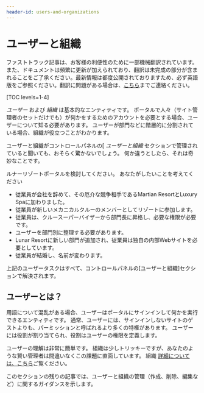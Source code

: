 ```yaml
---
header-id: users-and-organizations
---
```


# ユーザーと組織

<p class="alert alert-info"><span class="wysiwyg-color-blue120">ファストトラック記事は、お客様の利便性のために一部機械翻訳されています。また、ドキュメントは頻繁に更新が加えられており、翻訳は未完成の部分が含まれることをご了承ください。最新情報は都度公開されておりますため、必ず英語版をご参照ください。翻訳に問題がある場合は、<a href="mailto:support-content-jp@liferay.com">こちら</a>までご連絡ください。</span></p>

[TOC levels=1-4]

*ユーザー* および *組織* は基本的なエンティティです。 ポータルで人々（サイト管理者のセットだけでも）が何かをするためのアカウントを必要とする場合、ユーザーについて知る必要があります。 ユーザーが部門などに階層的に分割されている場合、組織が役立つことがわかります。

ユーザーと組織がコントロールパネルの[ *ユーザーと組織* セクションで管理されていると聞いても、おそらく驚かないでしょう。 何か違うとしたら、それは奇妙なことです。

ルナーリゾートポータルを検討してください。 あなたがしたいことを考えてください

  - 従業員が会社を辞めて、その厄介な競争相手であるMartian ResortとLuxury Spaに加わりました。
  - 従業員が新しいメカニカルクルーのメンバーとしてリゾートに参加します。
  - 従業員は、クルースーパーバイザーから部門長に昇格し、必要な権限が必要です。
  - ユーザーを部門別に整理する必要があります。
  - Lunar Resortに新しい部門が追加され、従業員は独自の内部Webサイトを必要としています。
  - 従業員が結婚し、名前が変わります。

上記のユーザータスクはすべて、コントロールパネルの[ユーザーと組織]セクションで解決されます。

## ユーザーとは？

用語について混乱がある場合、ユーザーはポータルにサインインして何かを実行できるエンティティです。 通常、ユーザーには、サインインしないサイトのゲストよりも、パーミッションと呼ばれるより多くの特権があります。 ユーザーには役割が割り当てられ、役割はユーザーの権限を定義します。

ユーザーの理解は非常に簡単です。 組織は少しトリッキーですが、あなたのような賢い管理者は間違いなくこの課題に直面しています。 組織 [詳細については、こちら](/docs/7-1/user/-/knowledge_base/u/organizations)ご覧ください。

このセクションの残りの記事では、ユーザーと組織の管理（作成、削除、編集など）に関するガイダンスを示します。
